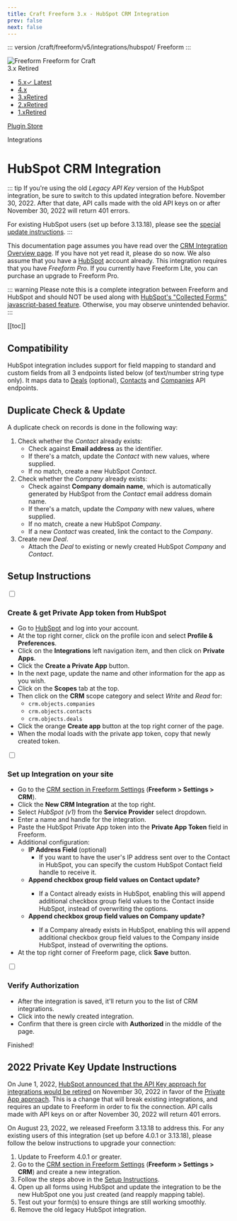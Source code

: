 ```yaml
---
title: Craft Freeform 3.x - HubSpot CRM Integration
prev: false
next: false
---
```


<meta property="og:image" content="https://docs.solspace.com/extras/social/craft/freeform/freeform.png" />

::: version /craft/freeform/v5/integrations/hubspot/
Freeform
:::

<div id="pr-heading">
    <img src="https://docs.solspace.com/extras/icons/products/freeform-icon.png" alt="Freeform" class="pr-image">
    <span class="pr-name">Freeform</span>
    <span class="pr-category">for Craft</span>
    <div class="pr-v-wrapper">
        <div class="pr-v">
            <span class="pr-v-v">3.x</span>
            <span class="pr-v-type pr-retired">Retired</span>
            <span class="pr-v-arrow arrow down"></span>
        </div>
        <ul class="pr-v-list">
            <li><a href="/craft/freeform/v5/">5.x<span class="pr-v-type pr-latest">✓ Latest</span></a></li>
            <li><a href="/craft/freeform/v4/">4.x</a></li>
            <li><a href="/craft/freeform/v3/">3.x<span class="pr-v-type pr-retired">Retired</span></a></li>
            <li><a href="/craft/freeform/v2/">2.x<span class="pr-v-type pr-retired">Retired</span></a></li>
            <li><a href="/craft/freeform/v1/">1.x<span class="pr-v-type pr-retired">Retired</span></a></li>
        </ul>
    </div>
    <div class="pr-buy">
        <a href="https://plugins.craftcms.com/freeform" class="button button-blue"><span class="external-url">Plugin Store</span></a>
    </div>
</div>

<span class="page-section">Integrations</span>

# HubSpot CRM Integration <Badge type="feature" text="Revised 3.13.18+" /> <Badge type="pro" text="Pro" />

::: tip
If you're using the old *Legacy API Key* version of the HubSpot integration, be sure to switch to this updated integration before. November 30, 2022. After that date, API calls made with the old API keys on or after November 30, 2022 will return 401 errors.

For existing HubSpot users (set up before 3.13.18), please see the [special update instructions](#_2022-private-key-update-instructions).
:::

This documentation page assumes you have read over the [CRM Integration Overview page](README.md). If you have not yet read it, please do so now. We also assume that you have a [HubSpot](http://hubspot.com) account already. This integration requires that you have *Freeform Pro*. If you currently have Freeform Lite, you can purchase an upgrade to Freeform Pro.

::: warning
Please note this is a complete integration between Freeform and HubSpot and should NOT be used along with [HubSpot's "Collected Forms" javascript-based feature](https://knowledge.hubspot.com/forms/use-non-hubspot-forms). Otherwise, you may observe unintended behavior.
:::


[[toc]]



<div class="content-block">

## Compatibility

HubSpot integration includes support for field mapping to standard and custom fields from all 3 endpoints listed below (of text/number string type only). It maps data to [Deals](http://developers.hubspot.com/docs/methods/deals/deals_overview) (optional), [Contacts](http://developers.hubspot.com/docs/methods/contacts/contacts-overview) and [Companies](http://developers.hubspot.com/docs/methods/companies/companies-overview) API endpoints.

</div>
<div class="content-block">

## Duplicate Check & Update <Badge type="feature" text="3.2.4+" />

A duplicate check on records is done in the following way:

1. Check whether the *Contact* already exists:
    - Check against **Email address** as the identifier.
    - If there's a match, update the *Contact* with new values, where supplied.
    - If no match, create a new HubSpot *Contact*.
2. Check whether the *Company* already exists:
    - Check against **Company domain name**, which is automatically generated by HubSpot from the *Contact* email address domain name.
    - If there's a match, update the *Company* with new values, where supplied.
    - If no match, create a new HubSpot *Company*.
    - If a new *Contact* was created, link the contact to the *Company*.
3. Create new *Deal*.
    - Attach the *Deal* to existing or newly created HubSpot *Company* and *Contact*.

</div>
<div class="content-block">

## Setup Instructions

<div class="step">
<label for="step1"><input type="checkbox" class="step-check" id="step1">

### Create & get Private App token from HubSpot

</label>

- Go to [HubSpot](http://hubspot.com) and log into your account.
- At the top right corner, click on the profile icon and select **Profile & Preferences**.
- Click on the **Integrations** left navigation item, and then click on **Private Apps**.
- Click the **Create a Private App** button.
- In the next page, update the name and other information for the app as you wish.
- Click on the **Scopes** tab at the top.
- Then click on the **CRM** scope category and select _Write_ and _Read_ for:
    - `crm.objects.companies`
    - `crm.objects.contacts`
    - `crm.objects.deals`
- Click the orange **Create app** button at the top right corner of the page.
- When the modal loads with the private app token, copy that newly created token.

</div>

<div class="step">
<label for="step2"><input type="checkbox" class="step-check" id="step2">

### Set up Integration on your site

</label>

- Go to the [CRM section in Freeform Settings](../../setup/settings.md#crm) (**Freeform > Settings > CRM**).
- Click the **New CRM Integration** at the top right.
- Select *HubSpot (v1)* from the **Service Provider** select dropdown.
- Enter a name and handle for the integration.
- Paste the HubSpot Private App token into the **Private App Token** field in Freeform.
- Additional configuration:
    - **IP Address Field** (optional)
        - If you want to have the user's IP address sent over to the Contact in HubSpot, you can specify the custom HubSpot Contact field handle to receive it.
    - **Append checkbox group field values on Contact update?** <Badge type="feature" text="3.2.4+" />
        - If a Contact already exists in HubSpot, enabling this will append additional checkbox group field values to the Contact inside HubSpot, instead of overwriting the options.
    - **Append checkbox group field values on Company update?** <Badge type="feature" text="3.2.4+" />
        - If a Company already exists in HubSpot, enabling this will append additional checkbox group field values to the Company inside HubSpot, instead of overwriting the options.
- At the top right corner of Freeform page, click **Save** button.

</div>

<div class="step">
<label for="step3"><input type="checkbox" class="step-check" id="step3">

### Verify Authorization

</label>

- After the integration is saved, it'll return you to the list of CRM integrations.
- Click into the newly created integration.
- Confirm that there is green circle with **Authorized** in the middle of the page.

</div>

<div class="step-finished">Finished!</div>

</div>
<div class="content-block">

## 2022 Private Key Update Instructions

On June 1, 2022, [HubSpot announced that the API Key approach for integrations would be retired](https://developers.hubspot.com/changelog/upcoming-api-key-sunset) on November 30, 2022 in favor of the [Private App approach](https://developers.hubspot.com/docs/api/private-apps). This is a change that will break existing integrations, and requires an update to Freeform in order to fix the connection. API calls made with API keys on or after November 30, 2022 will return 401 errors.

On August 23, 2022, we released Freeform 3.13.18 to address this. For any existing users of this integration (set up before 4.0.1 or 3.13.18), please follow the below instructions to upgrade your connection:

1. Update to Freeform 4.0.1 or greater.
2. Go to the [CRM section in Freeform Settings](../../setup/settings.md#crm) (**Freeform > Settings > CRM**) and create a new integration.
3. Follow the steps above in the [Setup Instructions](#setup-instructions).
4. Open up all forms using HubSpot and update the integration to be the new HubSpot one you just created (and reapply mapping table).
5. Test out your form(s) to ensure things are still working smoothly.
6. Remove the old legacy HubSpot integration.

</div>